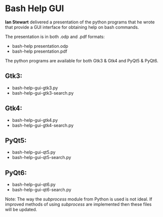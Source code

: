 # Bash Help GUI

**Ian Stewart** delivered a presentation of the python programs that he wrote that provide a
GUI interface for obtaining help on bash commands.

The presentation is in both .odp and .pdf formats:

* bash-help presentation.odp
* bash-help presentation.pdf


The python programs are available for both Gtk3 & Gtk4 and PyQt5 & PyQt6.

## Gtk3:

* bash-help-gui-gtk3.py
* bash-help-gui-gtk3-search.py

## Gtk4:
* bash-help-gui-gtk4.py
* bash-help-gui-gtk4-search.py

## PyQt5:

* bash-help-gui-qt5.py
* bash-help-gui-qt5-search.py

## PyQt6:

* bash-help-gui-qt6.py
* bash-help-gui-qt6-search.py

Note: The way the *subprocess* module from Python is used is not ideal. If improved methods of 
using *subprocess* are implemented then these files will be updated.
